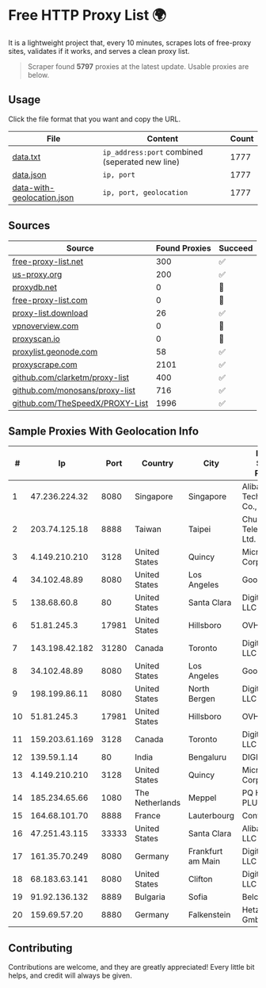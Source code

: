 
# Free HTTP Proxy List 🌍

It is a lightweight project that, every 10 minutes, scrapes lots of free-proxy sites, validates if it works, and serves a clean proxy list.


> Scraper found **5797** proxies at the latest update. Usable proxies are below.

## Usage

Click the file format that you want and copy the URL.


|File|Content|Count|
|----|-------|-----|
|[data.txt](https://raw.githubusercontent.com/themiralay/Proxy-List-World/master/data.txt)|`ip_address:port` combined (seperated new line)|1777|
|[data.json](https://raw.githubusercontent.com/themiralay/Proxy-List-World/master/data.json)|`ip, port`|1777|
|[data-with-geolocation.json](https://raw.githubusercontent.com/themiralay/Proxy-List-World/master/data-with-geolocation.json)|`ip, port, geolocation`|1777|

## Sources

|Source|Found Proxies|Succeed|
|------|-------------|-------|
|[free-proxy-list.net](https://free-proxy-list.net)|300|✅|
|[us-proxy.org](https://www.us-proxy.org)|200|✅|
|[proxydb.net](http://proxydb.net)|0|🚫|
|[free-proxy-list.com](https://free-proxy-list.com/?page=&port=&type%5B%5D=http&type%5B%5D=https&up_time=0&search=Search)|0|🚫|
|[proxy-list.download](https://www.proxy-list.download/HTTP)|26|✅|
|[vpnoverview.com](https://vpnoverview.com/privacy/anonymous-browsing/free-proxy-servers)|0|🚫|
|[proxyscan.io](https://www.proxyscan.io)|0|🚫|
|[proxylist.geonode.com](https://proxylist.geonode.com/api/proxy-list?limit=300&page=1&sort_by=lastChecked&sort_type=desc&protocols=http,https)|58|✅|
|[proxyscrape.com](https://api.proxyscrape.com/v2/?request=displayproxies&protocol=http&timeout=10000&country=all&ssl=all&anonymity=all)|2101|✅|
|[github.com/clarketm/proxy-list](https://raw.githubusercontent.com/clarketm/proxy-list/master/proxy-list-raw.txt)|400|✅|
|[github.com/monosans/proxy-list](https://raw.githubusercontent.com/monosans/proxy-list/main/proxies/http.txt)|716|✅|
|[github.com/TheSpeedX/PROXY-List](https://raw.githubusercontent.com/TheSpeedX/PROXY-List/master/http.txt)|1996|✅|


## Sample Proxies With Geolocation Info

|#|Ip|Port|Country|City|Internet Service Provider|
|-|--|----|-------|----|-------------------------|
|1|47.236.224.32|8080|Singapore|Singapore|Alibaba (US) Technology Co., Ltd.|
|2|203.74.125.18|8888|Taiwan|Taipei|Chunghwa Telecom Co., Ltd.|
|3|4.149.210.210|3128|United States|Quincy|Microsoft Corporation|
|4|34.102.48.89|8080|United States|Los Angeles|Google LLC|
|5|138.68.60.8|80|United States|Santa Clara|DigitalOcean, LLC|
|6|51.81.245.3|17981|United States|Hillsboro|OVH SAS|
|7|143.198.42.182|31280|Canada|Toronto|DigitalOcean, LLC|
|8|34.102.48.89|8080|United States|Los Angeles|Google LLC|
|9|198.199.86.11|8080|United States|North Bergen|DigitalOcean, LLC|
|10|51.81.245.3|17981|United States|Hillsboro|OVH SAS|
|11|159.203.61.169|3128|Canada|Toronto|DigitalOcean, LLC|
|12|139.59.1.14|80|India|Bengaluru|DIGITALOCEAN|
|13|4.149.210.210|3128|United States|Quincy|Microsoft Corporation|
|14|185.234.65.66|1080|The Netherlands|Meppel|PQ HOSTING PLUS S.R.L.|
|15|164.68.101.70|8888|France|Lauterbourg|Contabo GmbH|
|16|47.251.43.115|33333|United States|Santa Clara|Alibaba Cloud LLC|
|17|161.35.70.249|8080|Germany|Frankfurt am Main|DigitalOcean, LLC|
|18|68.183.63.141|8080|United States|Clifton|DigitalOcean, LLC|
|19|91.92.136.132|8889|Bulgaria|Sofia|Belcloud LTD|
|20|159.69.57.20|8880|Germany|Falkenstein|Hetzner Online GmbH|



## Contributing

Contributions are welcome, and they are greatly appreciated! Every
little bit helps, and credit will always be given.

